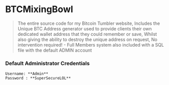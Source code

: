 # BTCMixingBowl

> The entire source code for my Bitcoin Tumbler website, Includes the Unique BTC Address generator used to provide clients their own dedicated wallet address that they could remember or save, Whilst also giving the ability to destroy the unique address on request, No intervention required! - Full Members system also included with a SQL file with the default ADMIN account


### Default Administrator Credentials

```
Username: **Admin**
Password : **SuperSecureLOL**
```